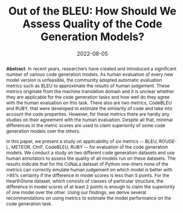 ---
title: "Out of the BLEU: How Should We Assess Quality of the Code Generation Models?"
authors: '<i>Mikhail Evtikhiev, Egor Bogomolov, Yaroslav Sokolov, and Timofey Bryksin</i>'
status: "preprint"
collection: publications
permalink: /publications/2022-08-05-code-generation-metrics
date: 2022-08-05
venue: "<b>e-Print archive</b>"
pdf: 'https://arxiv.org/abs/2208.03133'
counter_id: 'P6'
abstract: "<p><b>Abstract</b>. In recent years, researchers have created and introduced a significant number of various code generation models. As human evaluation of every new model version is unfeasible, the community adopted automatic evaluation metrics such as BLEU to approximate the results of human judgement. These metrics originate from the machine translation domain and it is unclear whether they are applicable for the code generation tasks and how well do they agree with the human evaluation on this task. There also are two metrics, CodeBLEU and RUBY, that were developed to estimate the similarity of code and take into account the code properties. However, for these metrics there are hardly any studies on their agreement with the human evaluation. Despite all that, minimal differences in the metric scores are used to claim superiority of some code generation models over the others.</p><p>In this paper, we present a study on applicability of six metrics -- BLEU, ROUGE-L, METEOR, ChrF, CodeBLEU, RUBY -- for evaluation of the code generation models. We conduct a study on two different code generation datasets and use human annotators to assess the quality of all models run on these datasets. The results indicate that for the CoNaLa dataset of Python one-liners none of the metrics can correctly emulate human judgement on which model is better with >95% certainty if the difference in model scores is less than 5 points. For the HearthStone dataset, which consists of classes of particular structure, the difference in model scores of at least 2 points is enough to claim the superiority of one model over the other. Using our findings, we derive several recommendations on using metrics to estimate the model performance on the code generation task.</p>"
---